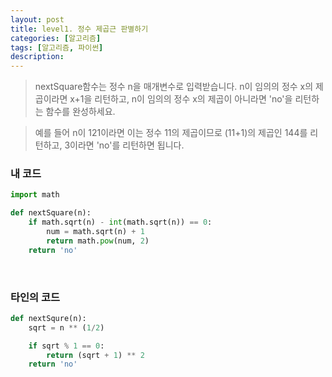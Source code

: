 ```yaml
---
layout: post
title: level1. 정수 제곱근 판별하기
categories: [알고리즘]
tags: [알고리즘, 파이썬]
description: 
---
```


> nextSquare함수는 정수 n을 매개변수로 입력받습니다. n이 임의의 정수 x의 제곱이라면 x+1을 리턴하고, n이 임의의 정수 x의 제곱이 아니라면 'no'을 리턴하는 함수를 완성하세요.

> 예를 들어 n이 121이라면 이는 정수 11의 제곱이므로 (11+1)의 제곱인 144를 리턴하고, 3이라면 'no'를 리턴하면 됩니다.

### 내 코드

```python
import math

def nextSquare(n):
	if math.sqrt(n) - int(math.sqrt(n)) == 0:
		num = math.sqrt(n) + 1
		return math.pow(num, 2)
	return 'no'
```

<br>

### 타인의 코드

```python
def nextSqure(n):
    sqrt = n ** (1/2)

    if sqrt % 1 == 0:
        return (sqrt + 1) ** 2
    return 'no'
```
